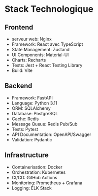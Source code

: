 # Stack Technologique

## Frontend
- serveur web: Nginx
- Framework: React avec TypeScript
- State Management: Zustand
- UI Components: Material-UI
- Charts: Recharts
- Tests: Jest + React Testing Library
- Build: Vite

## Backend
- Framework: FastAPI
- Language: Python 3.11
- ORM: SQLAlchemy
- Database: PostgreSQL
- Cache: Redis
- Message Queue: Redis Pub/Sub
- Tests: Pytest
- API Documentation: OpenAPI/Swagger
- Validation: Pydantic

## Infrastructure
- Containerisation: Docker
- Orchestration: Kubernetes
- CI/CD: GitHub Actions
- Monitoring: Prometheus + Grafana
- Logging: ELK Stack 